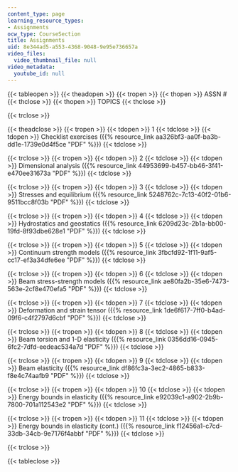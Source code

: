 ```yaml
---
content_type: page
learning_resource_types:
- Assignments
ocw_type: CourseSection
title: Assignments
uid: 8e344ad5-a553-4368-9048-9e95e736657a
video_files:
  video_thumbnail_file: null
video_metadata:
  youtube_id: null
---
```


{{< tableopen >}}
{{< theadopen >}}
{{< tropen >}}
{{< thopen >}}
ASSN #
{{< thclose >}}
{{< thopen >}}
TOPICS
{{< thclose >}}

{{< trclose >}}

{{< theadclose >}}
{{< tropen >}}
{{< tdopen >}}
1
{{< tdclose >}}
{{< tdopen >}}
Checklist exercises ({{% resource_link aa326bf3-aa0f-ba3b-dd1e-1739e0d4f5ce "PDF" %}})
{{< tdclose >}}

{{< trclose >}}
{{< tropen >}}
{{< tdopen >}}
2
{{< tdclose >}}
{{< tdopen >}}
Dimensional analysis ({{% resource_link 44953699-b457-bb46-3f41-e470ee31673a "PDF" %}})
{{< tdclose >}}

{{< trclose >}}
{{< tropen >}}
{{< tdopen >}}
3
{{< tdclose >}}
{{< tdopen >}}
Stresses and equilibrium ({{% resource_link 5248762c-7c13-40f2-01b6-9511bcc8f03b "PDF" %}})
{{< tdclose >}}

{{< trclose >}}
{{< tropen >}}
{{< tdopen >}}
4
{{< tdclose >}}
{{< tdopen >}}
Hydrostatics and geostatics ({{% resource_link 6209d23c-2b1a-bb00-19fd-8f93dbe628e1 "PDF" %}})
{{< tdclose >}}

{{< trclose >}}
{{< tropen >}}
{{< tdopen >}}
5
{{< tdclose >}}
{{< tdopen >}}
Continuum strength models ({{% resource_link 3fbcfd92-1f11-9af5-cc17-ef3a34dfe6ee "PDF" %}})
{{< tdclose >}}

{{< trclose >}}
{{< tropen >}}
{{< tdopen >}}
6
{{< tdclose >}}
{{< tdopen >}}
Beam stress-strength models ({{% resource_link ae80fa2b-35e6-7473-563e-2cf8e470efa5 "PDF" %}})
{{< tdclose >}}

{{< trclose >}}
{{< tropen >}}
{{< tdopen >}}
7
{{< tdclose >}}
{{< tdopen >}}
Deformation and strain tensor ({{% resource_link 1de6f617-7ff0-b4ad-09f6-c4f2797d6cbf "PDF" %}})
{{< tdclose >}}

{{< trclose >}}
{{< tropen >}}
{{< tdopen >}}
8
{{< tdclose >}}
{{< tdopen >}}
Beam torsion and 1-D elasticity ({{% resource_link 0356dd16-0945-6fc2-7dfd-eedeac534a7d "PDF" %}})
{{< tdclose >}}

{{< trclose >}}
{{< tropen >}}
{{< tdopen >}}
9
{{< tdclose >}}
{{< tdopen >}}
Beam elasticity ({{% resource_link df86fc3a-3ec2-4865-b833-f8e4c74aafb9 "PDF" %}})
{{< tdclose >}}

{{< trclose >}}
{{< tropen >}}
{{< tdopen >}}
10
{{< tdclose >}}
{{< tdopen >}}
Energy bounds in elasticity ({{% resource_link e92039c1-a902-2b9b-7800-701a112543e2 "PDF" %}})
{{< tdclose >}}

{{< trclose >}}
{{< tropen >}}
{{< tdopen >}}
11
{{< tdclose >}}
{{< tdopen >}}
Energy bounds in elasticity (cont.) ({{% resource_link f12456a1-c7cd-33db-34cb-9e7176f4abbf "PDF" %}})
{{< tdclose >}}

{{< trclose >}}

{{< tableclose >}}
